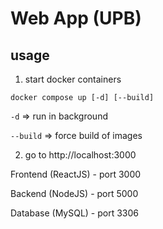 # Web App (UPB)

## usage
1. start docker containers
```
docker compose up [-d] [--build]
```
`-d` => run in background

`--build` => force build of images

2. go to http://localhost:3000

Frontend (ReactJS) - port 3000

Backend (NodeJS) - port 5000

Database (MySQL) - port 3306
